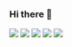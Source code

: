 ### Hi there 👋

<!--
**zuuxyun/zuuxyun** is a ✨ _special_ ✨ repository because its `README.md` (this file) appears on your GitHub profile.

Here are some ideas to get you started:

- 🔭 I’m currently working on ...
- 🌱 I’m currently learning ...
- 👯 I’m looking to collaborate on ...
- 🤔 I’m looking for help with ...
- 💬 Ask me about ...
- 📫 How to reach me: ...
- 😄 Pronouns: ...
- ⚡ Fun fact: ...
-->
<img src="https://img.shields.io/badge/html5-E34F26?style=flex&logo=html5&logoColor=white">
<img src="https://img.shields.io/badge/css3-1572B6?style=for-the-flex&logo=css3&logoColor=white">
<img src="https://img.shields.io/badge/javascript-F7DF1E?style=for-the-flex&logo=javascript&logoColor=white">
<img src="https://img.shields.io/badge/react-61DAFB?style=for-the-flex&logo=react&logoColor=white">
<img src="https://img.shields.io/badge/tailwindcss-06B6D4?style=for-the-flexe&logo=tailwindcss&logoColor=white">
